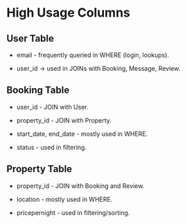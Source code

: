 # High Usage Columns

## User Table

- email - frequently queried in WHERE (login, lookups).

- user_id → used in JOINs with Booking, Message, Review.

## Booking Table

- user_id - JOIN with User.

- property_id - JOIN with Property.

- start_date, end_date - mostly used in WHERE.

- status - used in filtering.

## Property Table

- property_id - JOIN with Booking and Review.

- location - mostly used in WHERE.

- pricepernight  - used in filtering/sorting.